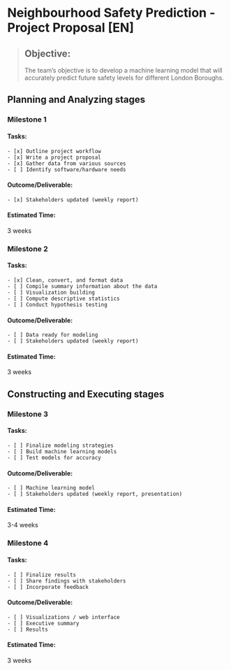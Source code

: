 # Neighbourhood Safety Prediction - Project Proposal [EN]

> ## Objective:
> The team’s objective is to develop a machine learning model that will accurately predict future safety levels for different London Boroughs.

## Planning and Analyzing stages

### Milestone 1

#### Tasks:

	- [x] Outline project workflow 
	- [x] Write a project proposal
	- [x] Gather data from various sources
	- [ ] Identify software/hardware needs 

#### Outcome/Deliverable:

	- [x] Stakeholders updated (weekly report)

#### Estimated Time:

3 weeks

### Milestone 2

#### Tasks:

	- [x] Clean, convert, and format data
	- [ ] Compile summary information about the data
	- [ ] Visualization building
	- [ ] Compute descriptive statistics
	- [ ] Conduct hypothesis testing

#### Outcome/Deliverable:

	- [ ] Data ready for modeling
	- [ ] Stakeholders updated (weekly report)

#### Estimated Time:

3 weeks

## Constructing and Executing stages

### Milestone 3

#### Tasks:

	- [ ] Finalize modeling strategies 
	- [ ] Build machine learning models
	- [ ] Test models for accuracy

#### Outcome/Deliverable:

	- [ ] Machine learning model
	- [ ] Stakeholders updated (weekly report, presentation)

#### Estimated Time:

3-4 weeks

### Milestone 4

#### Tasks:

	- [ ] Finalize results 
	- [ ] Share findings with stakeholders
	- [ ] Incorporate feedback

#### Outcome/Deliverable:

	- [ ] Visualizations / web interface
	- [ ] Executive summary
	- [ ] Results 

#### Estimated Time:

3 weeks

